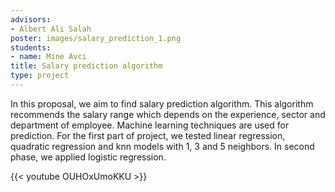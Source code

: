 ```yaml
---
advisors:
- Albert Ali Salah
poster: images/salary_prediction_1.png
students:
- name: Mine Avcı
title: Salary prediction algorithm
type: project
---
```


In this proposal, we aim to find salary prediction algorithm. This algorithm recommends the salary range which depends on the experience, sector and department of employee. Machine learning techniques are used for prediction. For the first part of project, we tested linear regression, quadratic regression and knn models with 1, 3 and 5 neighbors. In second  phase, we applied logistic regression.


{{< youtube OUHOxUmoKKU >}}